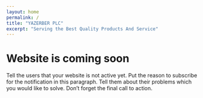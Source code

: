 ```yaml
---
layout: home
permalink: /
title: "YAZERBER PLC"
excerpt: "Serving the Best Quality Products And Service"
---
```

# Website is coming soon
Tell the users that your website is not active yet. Put the reason to subscribe for the notification in this paragraph. Tell them about their problems which you would like to solve. Don’t forget the final call to action.
